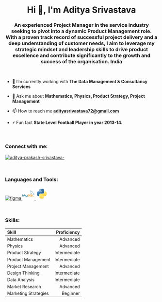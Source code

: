 <h1 align="center">Hi 👋, I'm Aditya Srivastava</h1>
<h3 align="center">An experienced Project Manager in the service industry seeking to pivot into a dynamic Product Management role. With a proven track record of successful project delivery and a deep understanding of customer needs, I aim to leverage my strategic mindset and leadership skills to drive product excellence and contribute significantly to the growth and success of the organisation. India</h3>
<br/>

- 🔭 I’m currently working with **The Data Management & Consultancy Services**

- 💬 Ask me about **Mathematics, Physics, Product Strategy, Project Management**

- 📫 How to reach me **adityasrivastava72@gmail.com**

- ⚡ Fun fact **State Level Football Player in year 2013-14.**
<br/>

<h3 align="left">Connect with me:</h3>
<p align="left">
<a href="https://linkedin.com/in/aditya-prakash-srivastava-" target="blank"><img align="center" src="https://raw.githubusercontent.com/rahuldkjain/github-profile-readme-generator/master/src/images/icons/Social/linked-in-alt.svg" alt="aditya-prakash-srivastava-" height="30" width="40" /></a>
</p>
<br/>

<h3 align="left">Languages and Tools:</h3>
<p align="left"> <a href="https://www.figma.com/" target="_blank" rel="noreferrer"> <img src="https://www.vectorlogo.zone/logos/figma/figma-icon.svg" alt="figma" width="40" height="40"/> </a> <a href="https://www.mysql.com/" target="_blank" rel="noreferrer"> <img src="https://raw.githubusercontent.com/devicons/devicon/master/icons/mysql/mysql-original-wordmark.svg" alt="mysql" width="40" height="40"/> </a> <a href="https://www.python.org" target="_blank" rel="noreferrer"> <img src="https://raw.githubusercontent.com/devicons/devicon/master/icons/python/python-original.svg" alt="python" width="40" height="40"/> </a> </p>
<br/>

<h3 align="left">Skills:</h3>

| Skill                | Proficiency |
| :--------------------| -----------:|
| Mathematics          | Advanced |
| Physics              | Advanced |
| Product Strategy     | Intermediate |
| Product Management   | Intermediate |
| Project Management   | Advanced |
| Design Thinking      | Intermediate |
| Data Analysis        | Intermediate |
| Market Research      | Advanced |
| Marketing Strategies | Beginner |

